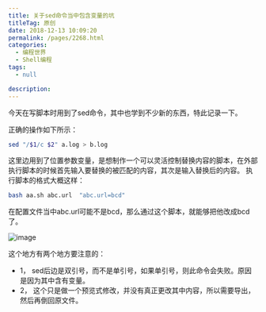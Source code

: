 ```yaml
---
title: 关于sed命令当中包含变量的坑
titleTag: 原创
date: 2018-12-13 10:09:20
permalink: /pages/2268.html
categories: 
  - 编程世界
  - Shell编程
tags: 
  - null

description: 
---
```


今天在写脚本时用到了sed命令，其中也学到不少新的东西，特此记录一下。

正确的操作如下所示：

```sh
sed "/$1/c $2" a.log > b.log
```

这里边用到了位置参数变量，是想制作一个可以灵活控制替换内容的脚本，在外部执行脚本的时候首先输入要替换的被匹配的内容，其次是输入替换后的内容。
执行脚本的格式大概这样：

```sh
bash aa.sh abc.url  "abc.url=bcd"
```

在配置文件当中abc.url可能不是bcd，那么通过这个脚本，就能够把他改成bcd了。

![image](http://t.eryajf.net/imgs/2021/09/c42a6e321a370ec8.jpg)

这个地方有两个地方要注意的：

- 1， sed后边是双引号，而不是单引号，如果单引号，则此命令会失败。原因是因为其中含有变量。
- 2， 这个只是做一个预览式修改，并没有真正更改其中内容，所以需要导出，然后再倒回原文件。

